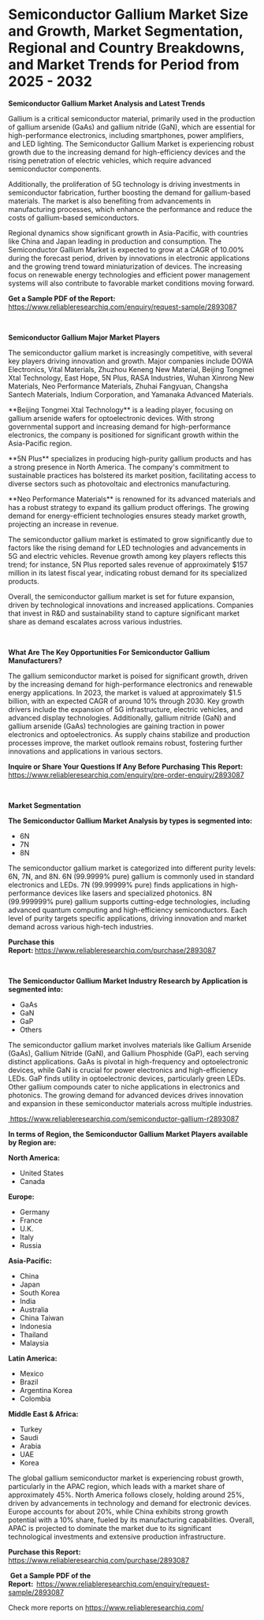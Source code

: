 <p><h1>Semiconductor Gallium Market Size and Growth, Market Segmentation, Regional and Country Breakdowns, and Market Trends for Period from 2025 -  2032</h1></p><p><strong>Semiconductor Gallium Market Analysis and Latest Trends</strong></p>
<p><p>Gallium is a critical semiconductor material, primarily used in the production of gallium arsenide (GaAs) and gallium nitride (GaN), which are essential for high-performance electronics, including smartphones, power amplifiers, and LED lighting. The Semiconductor Gallium Market is experiencing robust growth due to the increasing demand for high-efficiency devices and the rising penetration of electric vehicles, which require advanced semiconductor components. </p><p>Additionally, the proliferation of 5G technology is driving investments in semiconductor fabrication, further boosting the demand for gallium-based materials. The market is also benefiting from advancements in manufacturing processes, which enhance the performance and reduce the costs of gallium-based semiconductors.</p><p>Regional dynamics show significant growth in Asia-Pacific, with countries like China and Japan leading in production and consumption. The Semiconductor Gallium Market is expected to grow at a CAGR of 10.00% during the forecast period, driven by innovations in electronic applications and the growing trend toward miniaturization of devices. The increasing focus on renewable energy technologies and efficient power management systems will also contribute to favorable market conditions moving forward.</p></p>
<p><strong>Get a Sample PDF of the Report:&nbsp;</strong> <a href="https://www.reliableresearchiq.com/enquiry/request-sample/2893087?utm_campaign=3514&utm_medium=2&utm_source=Github&utm_content=ia&utm_term=15032025&utm_id=semiconductor-gallium">https://www.reliableresearchiq.com/enquiry/request-sample/2893087</a></p>
<p>&nbsp;</p>
<p><strong>Semiconductor Gallium Major Market Players</strong></p>
<p><p>The semiconductor gallium market is increasingly competitive, with several key players driving innovation and growth. Major companies include DOWA Electronics, Vital Materials, Zhuzhou Keneng New Material, Beijing Tongmei Xtal Technology, East Hope, 5N Plus, RASA Industries, Wuhan Xinrong New Materials, Neo Performance Materials, Zhuhai Fangyuan, Changsha Santech Materials, Indium Corporation, and Yamanaka Advanced Materials.</p><p>**Beijing Tongmei Xtal Technology** is a leading player, focusing on gallium arsenide wafers for optoelectronic devices. With strong governmental support and increasing demand for high-performance electronics, the company is positioned for significant growth within the Asia-Pacific region.</p><p>**5N Plus** specializes in producing high-purity gallium products and has a strong presence in North America. The company's commitment to sustainable practices has bolstered its market position, facilitating access to diverse sectors such as photovoltaic and electronics manufacturing.</p><p>**Neo Performance Materials** is renowned for its advanced materials and has a robust strategy to expand its gallium product offerings. The growing demand for energy-efficient technologies ensures steady market growth, projecting an increase in revenue.</p><p>The semiconductor gallium market is estimated to grow significantly due to factors like the rising demand for LED technologies and advancements in 5G and electric vehicles. Revenue growth among key players reflects this trend; for instance, 5N Plus reported sales revenue of approximately $157 million in its latest fiscal year, indicating robust demand for its specialized products.</p><p>Overall, the semiconductor gallium market is set for future expansion, driven by technological innovations and increased applications. Companies that invest in R&D and sustainability stand to capture significant market share as demand escalates across various industries.</p></p>
<p>&nbsp;</p>
<p><strong>What Are The Key Opportunities For Semiconductor Gallium Manufacturers?</strong></p>
<p><p>The gallium semiconductor market is poised for significant growth, driven by the increasing demand for high-performance electronics and renewable energy applications. In 2023, the market is valued at approximately $1.5 billion, with an expected CAGR of around 10% through 2030. Key growth drivers include the expansion of 5G infrastructure, electric vehicles, and advanced display technologies. Additionally, gallium nitride (GaN) and gallium arsenide (GaAs) technologies are gaining traction in power electronics and optoelectronics. As supply chains stabilize and production processes improve, the market outlook remains robust, fostering further innovations and applications in various sectors.</p></p>
<p><strong>Inquire or Share Your Questions If Any Before Purchasing This Report:</strong> <a href="https://www.reliableresearchiq.com/enquiry/pre-order-enquiry/2893087?utm_campaign=3514&utm_medium=2&utm_source=Github&utm_content=ia&utm_term=15032025&utm_id=semiconductor-gallium">https://www.reliableresearchiq.com/enquiry/pre-order-enquiry/2893087</a></p>
<p>&nbsp;</p>
<p><strong>Market Segmentation</strong></p>
<p><strong>The Semiconductor Gallium Market Analysis by types is segmented into:</strong></p>
<p><ul><li>6N</li><li>7N</li><li>8N</li></ul></p>
<p><p>The semiconductor gallium market is categorized into different purity levels: 6N, 7N, and 8N. 6N (99.9999% pure) gallium is commonly used in standard electronics and LEDs. 7N (99.99999% pure) finds applications in high-performance devices like lasers and specialized photonics. 8N (99.999999% pure) gallium supports cutting-edge technologies, including advanced quantum computing and high-efficiency semiconductors. Each level of purity targets specific applications, driving innovation and market demand across various high-tech industries.</p></p>
<p><strong>Purchase this Report:&nbsp;</strong><a href="https://www.reliableresearchiq.com/purchase/2893087?utm_campaign=3514&utm_medium=2&utm_source=Github&utm_content=ia&utm_term=15032025&utm_id=semiconductor-gallium">https://www.reliableresearchiq.com/purchase/2893087</a></p>
<p>&nbsp;</p>
<p><strong>The Semiconductor Gallium Market Industry Research by Application is segmented into:</strong></p>
<p><ul><li>GaAs</li><li>GaN</li><li>GaP</li><li>Others</li></ul></p>
<p><p>The semiconductor gallium market involves materials like Gallium Arsenide (GaAs), Gallium Nitride (GaN), and Gallium Phosphide (GaP), each serving distinct applications. GaAs is pivotal in high-frequency and optoelectronic devices, while GaN is crucial for power electronics and high-efficiency LEDs. GaP finds utility in optoelectronic devices, particularly green LEDs. Other gallium compounds cater to niche applications in electronics and photonics. The growing demand for advanced devices drives innovation and expansion in these semiconductor materials across multiple industries.</p></p>
<p><a href="https://www.reliableresearchiq.com/semiconductor-gallium-r2893087?utm_campaign=3514&utm_medium=2&utm_source=Github&utm_content=ia&utm_term=15032025&utm_id=semiconductor-gallium">&nbsp;https://www.reliableresearchiq.com/semiconductor-gallium-r2893087</a></p>
<p><strong>In terms of Region, the Semiconductor Gallium Market Players available by Region are:</strong></p>
<p>
    <p> <strong> North America: </strong>
        <ul>
            <li>United States</li>
            <li>Canada</li>
        </ul>
        </p> 
    <p> <strong> Europe: </strong>
        <ul>
            <li>Germany</li>
            <li>France</li>
            <li>U.K.</li>
            <li>Italy</li>
            <li>Russia</li>
        </ul>
        </p> 
    <p> <strong> Asia-Pacific: </strong>
        <ul>
            <li>China</li>
            <li>Japan</li>
            <li>South Korea</li>
            <li>India</li>
            <li>Australia</li>
            <li>China Taiwan</li>
            <li>Indonesia</li>
            <li>Thailand</li>
            <li>Malaysia</li>
        </ul>
        </p> 
    <p> <strong> Latin America: </strong>
        <ul>
            <li>Mexico</li>
            <li>Brazil</li>
            <li>Argentina Korea</li>
            <li>Colombia</li>
        </ul>
        </p> 
    <p> <strong> Middle East & Africa: </strong>
        <ul>
            <li>Turkey</li>
            <li>Saudi</li>
            <li>Arabia</li>
            <li>UAE</li>
            <li>Korea</li>
        </ul>
    </p>
    </p>
<p><p>The global gallium semiconductor market is experiencing robust growth, particularly in the APAC region, which leads with a market share of approximately 45%. North America follows closely, holding around 25%, driven by advancements in technology and demand for electronic devices. Europe accounts for about 20%, while China exhibits strong growth potential with a 10% share, fueled by its manufacturing capabilities. Overall, APAC is projected to dominate the market due to its significant technological investments and extensive production infrastructure.</p></p>
<p><strong>Purchase this Report: </strong><a href="https://www.reliableresearchiq.com/purchase/2893087?utm_campaign=3514&utm_medium=2&utm_source=Github&utm_content=ia&utm_term=15032025&utm_id=semiconductor-gallium">https://www.reliableresearchiq.com/purchase/2893087</a></p>
<p>&nbsp;<strong>Get a Sample PDF of the Report:&nbsp;&nbsp;</strong><a href="https://www.reliableresearchiq.com/enquiry/request-sample/2893087?utm_campaign=3514&utm_medium=2&utm_source=Github&utm_content=ia&utm_term=15032025&utm_id=semiconductor-gallium">https://www.reliableresearchiq.com/enquiry/request-sample/2893087</a></p>
<p><strong></strong></p>
<p>Check more reports on <a href="https://www.reliableresearchiq.com/?utm_campaign=3514&utm_medium=2&utm_source=Github&utm_content=ia&utm_term=15032025&utm_id=semiconductor-gallium">https://www.reliableresearchiq.com/</a></p>